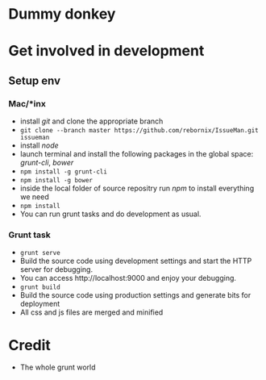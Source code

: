 # Dummy donkey

# Get involved in development
## Setup env
### Mac/*inx
- install *git* and clone the appropriate branch
 - ```git clone --branch master https://github.com/rebornix/IssueMan.git issueman```
- install *node*
- launch terminal and install the following packages in the global space: *grunt-cli*, *bower*
 - `npm install -g grunt-cli`
 - `npm install -g bower`
- inside the local folder of source repositry run *npm* to install everything we need
 - `npm install`
- You can run grunt tasks and do development as usual.

### Grunt task
- `grunt serve`
 - Build the source code using development settings and start the HTTP server for debugging.
 - You can access http://localhost:9000 and enjoy your debugging.
- `grunt build`
 - Build the source code using production settings and generate bits for deployment
 - All css and js files are merged and minified

# Credit
- The whole grunt world
